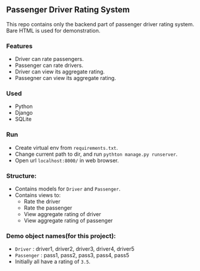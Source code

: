 ## Passenger Driver Rating System

This repo contains only the backend part of passenger driver rating system.
Bare HTML is used for demonstration.

### Features
  - Driver can rate passengers.
  - Passenger can rate drivers.
  - Driver can view its aggregate rating.
  - Passegner can view its aggregate rating.
  
  
### Used
  - Python
  - Django
  - SQLite


### Run
  - Create virtual env from `requirements.txt`.
  - Change current path to dir, and run `pythton manage.py runserver`.
  - Open url `localhost:8000/` in web browser.


### Structure:
  - Contains models for `Driver` and `Passenger`.
  - Contains views to:
    - Rate the driver
    - Rate the passenger
    - View aggregate rating of driver
    - View aggregate rating of passenger
  
  
### Demo object names(for this project):
  - `Driver` : driver1, driver2, driver3, driver4, driver5
  - `Passenger` : pass1, pass2, pass3, pass4, pass5
  - Initially all have a rating of `3.5`.
